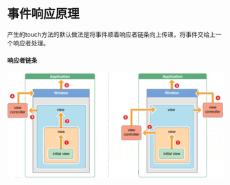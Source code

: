 # 事件响应原理

产生的touch方法的默认做法是将事件顺着响应者链条向上传递，将事件交给上一个响应者处理。







#### 响应者链条



![](/assets/响应者链条.png)



